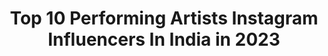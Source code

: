 ---
title: Top 10 Performing Artists Instagram Influencers In India in 2023
description: >-
  Find top performing artists Instagram influencers in India in 2023. Most popular hashtags: #performingartist #mumbai #india #performer.
platform: Instagram
hits: 15
text_top: Analyze the most popular Instagram profiles on inBeat.
text_bottom: Our database holds 15 Instagram influencers like this in India for you to work with.
profiles:
  - username: "sandeepkhareofficial"
    fullname: >-
      Sandeep Khare
    bio: >-
      Marathi poet, actor, performing Artist, singer-songwriter, copywriter.
    location: "India"
    followers: 20409
    engagement: 974
    commentsToLikes: 0.017537
    id: ck0vv1gosn3sy0i19qaij11mo
    verified: false
    hashtags: ""
  - username: "piasutaria"
    fullname: >-
      Pia Sutaria
    bio: >-
      Performing Artist. @icmdindia Founder/ Artistic Director. @royalacademyofdance Professional Dancers’ Teaching Diploma, Registered Teacher Status.
    location: "India"
    followers: 46509
    engagement: 1270
    commentsToLikes: 0.019649
    id: ck14lto6gwfhs0i19vunm9ghv
    verified: false
    hashtags: "#beccaxindia, #ad, #beccapartner, #beccaglow"
  - username: "v.k.d.k.v"
    fullname: >-
      VKDKV  വികടകവി
    bio: >-
      Rapper | Performing Artist | Co-Founder & Artist @mixmostudios For bookings: vkdkvrapper@gmail.com VKDKV INTRO Video Out Now 👇
    location: "India"
    followers: 4561
    engagement: 1812
    commentsToLikes: 0.086652
    id: ck9wgh2u9tdua0j78zhijvqsx
    verified: false
    hashtags: "#malayalamrap, #artists, #malayalamhiphop, #bangers"
  - username: "siddhishahofficial"
    fullname: >-
      Siddhi Shah
    bio: >-
      Performing Artist • Tutor • Freelance Drummer🥁 📍 Dubai 🇦🇪 Founder @dreamcatchersindia @clapbox.music Artist Influencer @zildjianindia & @daddarioindia
    location: "India"
    followers: 4246
    engagement: 813
    commentsToLikes: 0.059490
    id: ckap4e6te6yoc0i78uyoo3zf4
    verified: false
    hashtags: "#hybridsetup, #drummer, #buglife, #syncopation"
  - username: "irudini_umali_thilakarathna"
    fullname: >-
      UMALI
    bio: >-
      Actor / Dancer / Performing Artist BA in Cinema-Acting Reading for MA 日本語能力試験 N1合格 日本大学芸術学部卒業 連続受賞者
    location: "India"
    followers: 238459
    engagement: 111
    commentsToLikes: 0.025028
    id: ck9wdkyveg4xz0j7886wcrzfz
    verified: false
    hashtags: "#muchlove, #staysafe, #stayblessed, #original"
  - username: "iswaryajayakumar"
    fullname: >-
      Iswarya Jayakumar
    bio: >-
      Choreographer | Performing Artiste | Avid traveler Dream it. Believe it. Build it✨ @sudio~ 15% Discount (Promo code ‘Iswarya’)
    location: "India"
    followers: 19620
    engagement: 549
    commentsToLikes: 0.021840
    id: ck6014gshetj10i146mmn4z9c
    verified: false
    hashtags: "#sudio, #rajasthan, #dance, #jaipur"
  - username: "mishal.raheja"
    fullname: >-
      Mishal.Raheja
    bio: >-
      Music video released : https://youtu.be/Qg_uAf8C73A
    location: "India"
    followers: 365844
    engagement: 157
    commentsToLikes: 0.044838
    id: ck0tu32t25f3d0i190izvfbda
    verified: true
    hashtags: "#fitness, #mumbai, #fitwithmish, #mishalraheja"
  - username: "baddraa"
    fullname: >-
      Baddraa
    bio: >-
      Circus Performer Specialized in Fire & Flow Art , Object Manipulation , Hulahoop Based in Goa
    location: "India"
    followers: 16905
    engagement: 451
    commentsToLikes: 0.024025
    id: ck8tcbtnlyz2u0j78q7d9j6pu
    verified: false
    hashtags: "#doublehoops, #flowartist, #fire, #hulahoop"
  - username: "akshayanaik12"
    fullname: >-
      Akshaya Naik
    bio: >-
      #OfArtAndDreams Lover of Stage, Art, Momos, Chai and Cakes ❤️ Actor | Influencer | Body Positive 🎭🎥 Mtv bigf Episode👇
    location: "India"
    followers: 68874
    engagement: 118
    commentsToLikes: 0.060879
    id: ck6uauluv5r8b0j71b8i37y9z
    verified: false
    hashtags: "#artistsoninstagram, #ipreview, #influencer, #communityfirst"
  - username: "dennis_dannz"
    fullname: >-
      Alexander Dannis Anthony
    bio: >-
      Animator | Creator | MJ5 | Dancer 🥉Dance Champions - @starplus Reality exists beyond existence! 🤔 Delhi 🔄 Mumbai 🇮🇳 YouTube :- @dennis_dannz
    location: "India"
    followers: 16598
    engagement: 340
    commentsToLikes: 0.035208
    id: ck15uohhoo5q50i19atk5y8k7
    verified: false
    hashtags: "#urban, #dance, #choreography, #quarantine"
---